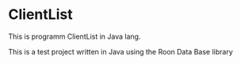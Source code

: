 # ClientList
This is programm ClientList in Java lang.

This is a test project written in Java using the Roon Data Base library
